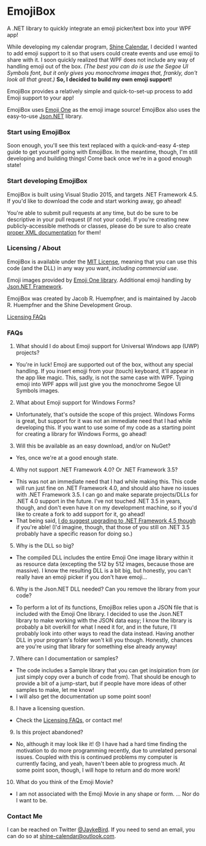# EmojiBox
A .NET library to quickly integrate an emoji picker/text box into your WPF app!

While developing my calendar program, [Shine Calendar](http://shinecalendar.tumblr.com/), I decided I wanted to add emoji support to it so that users could create events and use emoji to share with it. I soon quickly realized that WPF does not include any way of handling emoji out of the box. *(The best you can do is use the Segoe UI Symbols font, but it only gives you monochrome images that, frankly, don't look all that great.)* **So, I decided to build my own emoji support!**

EmojiBox provides a relatively simple and quick-to-set-up process to add Emoji support to your app!

EmojiBox uses [Emoji One](http://emojione.com) as the emoji image source! EmojiBox also uses the easy-to-use [Json.NET](http://www.newtonsoft.com/json) library.

### Start using EmojiBox

Soon enough, you'll see this text replaced with a quick-and-easy 4-step guide to get yourself going with EmojiBox. In the meantime, though, I'm still developing and building things! Come back once we're in a good enough state!

### Start developing EmojiBox

EmojiBox is built using Visual Studio 2015, and targets .NET Framework 4.5. If you'd like to download the code and start working away, go ahead!

You're able to submit pull requests at any time, but do be sure to be descriptive in your pull request (if not your code). If you're creating new publicly-accessible methods or classes, please do be sure to also create [proper XML documentation](https://msdn.microsoft.com/en-us/library/z04awywx.aspx) for them!

### Licensing / About

EmojiBox is available under the [MIT License](license.txt), meaning that you can use this code (and the DLL) in any way you want, *including commercial use*.

Emoji images provided by [Emoji One library](http://emojione.com). Additional emoji handling by [Json.NET Framework](http://www.newtonsoft.com/json).

EmojiBox was created by Jacob R. Huempfner, and is maintained by Jacob R. Huempfner and the Shine Development Group.

[Licensing FAQs](licensing-faqs.md)

### FAQs

1. What should I do about Emoji support for Universal Windows app (UWP) projects?

  * You're in luck! Emoji are supported out of the box, without any special handling. If you insert emojji from your (touch) keyboard, it'll appear in the app like magic. This, sadly, is not the same case with WPF. Typing emoji into WPF apps will just give you the monochrome Segoe UI Symbols images.
  
2. What about Emoji support for Windows Forms?

  * Unfortunately, that's outside the scope of this project. Windows Forms is great, but support for it was not an immediate need that I had while developing this. If you want to use some of my code as a starting point for creating a library for Windows Forms, go ahead!
  
3. Will this be available as an easy download, and/or on NuGet?

  * Yes, once we're at a good enough state.
  
4. Why not support .NET Framework 4.0? Or .NET Framework 3.5?

  * This was not an immediate need that I had while making this. This code will run just fine on .NET Framework 4.0, and should also have no issues with .NET Framework 3.5. I can go and make separate projects/DLLs for .NET 4.0 support in the future. I've not touched .NET 3.5 in years, though, and don't even have it on my development machine, so if you'd like to create a fork to add support for it, go ahead!
  * That being said, [I do suggest upgrading to .NET Framework 4.5 though](https://msdn.microsoft.com/en-us/library/ms171868%28v=vs.110%29.aspx#core) if you're able! (I'd imagine, though, that those of you still on .NET 3.5 probably have a specific reason for doing so.)
  
5. Why is the DLL so big?

  * The compiled DLL includes the entire Emoji One image library within it as resource data (excepting the 512 by 512 images, because those are massive). I know the resulting DLL is a bit big, but honestly, you can't really have an emoji picker if you don't have emoji...
 
6. Why is the Json.NET DLL needed? Can you remove the library from your code?

  * To perform a lot of its functions, EmojiBox relies upon a JSON file that is included with the Emoji One library. I decided to use the Json.NET library to make working with the JSON data easy; I know the library is probably a bit overkill for what I need it for, and in the future, I'll probably look into other ways to read the data instead. Having another DLL in your program's folder won't kill you though. Honestly, chances are you're using that library for something else already anyway!

7. Where can I documentation or samples?

  * The code includes a Sample library that you can get insipiration from (or just simply copy over a bunch of code from). That should be enough to provide a bit of a jump-start, but if people have more ideas of other samples to make, let me know!
  * I will also get the documentation up some point soon!
  
8. I have a licensing question.

  * Check the [Licensing FAQs](licensing-faqs.md), or contact me!
  
9. Is this project abandoned?

  * No, although it may look like it! 😞 I have had a hard time finding the motivation to do more programming recently, due to unrelated personal issues. Coupled with this is continued problems my computer is currently facing, and yeah, haven't been able to progress much. At some point soon, though, I will hope to return and do more work!
  
10. What do you think of the Emoji Movie?

  * I am not associated with the Emoji Movie in any shape or form. ... Nor do I want to be.

### Contact Me

I can be reached on Twitter [@JaykeBird](http://twitter.com/JaykeBird). If you need to send an email, you can do so at shine-calendar@outlook.com.
